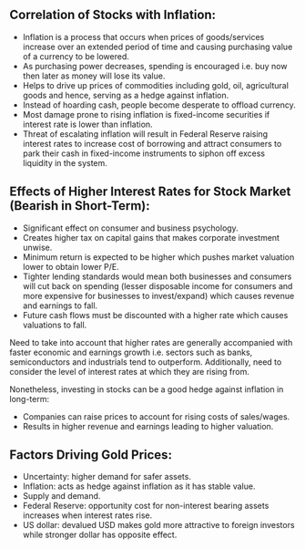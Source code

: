 ## Correlation of Stocks with Inflation:
- Inflation is a process that occurs when prices of goods/services increase over an extended period of time and causing purchasing value of a currency to be lowered.
- As purchasing power decreases, spending is encouraged i.e. buy now then later as money will lose its value.
- Helps to drive up prices of commodities including gold, oil, agricultural goods and hence, serving as a hedge against inflation.
- Instead of hoarding cash, people become desperate to offload currency.
- Most damage prone to rising inflation is fixed-income securities if interest rate is lower than inflation.
- Threat of escalating inflation will result in Federal Reserve raising interest rates to increase cost of borrowing and attract consumers to park their cash in fixed-income instruments to siphon off excess liquidity in the system. 

## Effects of Higher Interest Rates for Stock Market (Bearish in Short-Term):
- Significant effect on consumer and business psychology.
- Creates higher tax on capital gains that makes corporate investment unwise. 
- Minimum return is expected to be higher which pushes market valuation lower to obtain lower P/E.
- Tighter lending standards would mean both businesses and consumers will cut back on spending (lesser disposable income for consumers and more expensive for businesses to invest/expand) which causes revenue and earnings to fall.
- Future cash flows must be discounted with a higher rate which causes valuations to fall.

Need to take into account that higher rates are generally accompanied with faster economic and earnings growth i.e. sectors such as banks, semiconductors and industrials tend to outperform. Additionally, need to consider the level of interest rates at which they are rising from. 

Nonetheless, investing in stocks can be a good hedge against inflation in long-term:
- Companies can raise prices to account for rising costs of sales/wages.
- Results in higher revenue and earnings leading to higher valuation.


## Factors Driving Gold Prices:
- Uncertainty: higher demand for safer assets.
- Inflation: acts as hedge against inflation as it has stable value.
- Supply and demand.
- Federal Reserve: opportunity cost for non-interest bearing assets increases when interest rates rise. 
- US dollar: devalued USD makes gold more attractive to foreign investors while stronger dollar has opposite effect.
